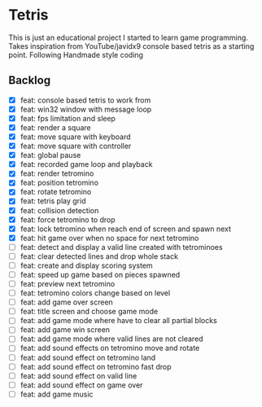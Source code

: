 # Tetris

This is just an educational project I started to learn game programming. Takes inspiration from YouTube/javidx9 console based tetris as a starting point. Following Handmade style coding

## Backlog
- [x] feat: console based tetris to work from
- [x] feat: win32 window with message loop
- [x] feat: fps limitation and sleep
- [x] feat: render a square
- [x] feat: move square with keyboard
- [x] feat: move square with controller
- [x] feat: global pause
- [x] feat: recorded game loop and playback
- [x] feat: render tetromino
- [x] feat: position tetromino
- [x] feat: rotate tetromino
- [x] feat: tetris play grid
- [x] feat: collision detection
- [x] feat: force tetromino to drop
- [x] feat: lock tetromino when reach end of screen and spawn next
- [x] feat: hit game over when no space for next tetromino
- [ ] feat: detect and display a valid line created with tetrominoes
- [ ] feat: clear detected lines and drop whole stack
- [ ] feat: create and display scoring system
- [ ] feat: speed up game based on pieces spawned
- [ ] feat: preview next tetromino
- [ ] feat: tetromino colors change based on level
- [ ] feat: add game over screen
- [ ] feat: title screen and choose game mode
- [ ] feat: add game mode where have to clear all partial blocks 
- [ ] feat: add game win screen
- [ ] feat: add game mode where valid lines are not cleared
- [ ] feat: add sound effects on tetromino move and rotate
- [ ] feat: add sound effect on tetromino land
- [ ] feat: add sound effect on tetromino fast drop
- [ ] feat: add sound effect on valid line
- [ ] feat: add sound effect on game over
- [ ] feat: add game music